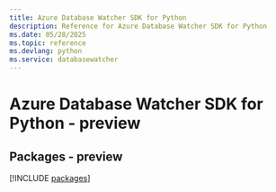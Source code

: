 ```yaml
---
title: Azure Database Watcher SDK for Python
description: Reference for Azure Database Watcher SDK for Python
ms.date: 05/28/2025
ms.topic: reference
ms.devlang: python
ms.service: databasewatcher
---
```

# Azure Database Watcher SDK for Python - preview
## Packages - preview
[!INCLUDE [packages](database-watcher-index.md)]